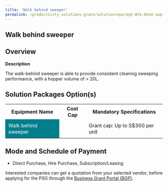 ```yaml
---
title: 'Walk behind sweeper'
permalink: /productivity-solutions-grant/solutionrepo/eqt-Wlk-bhnd-swpr-Clnng
---
```


## Walk behind sweeper

## Overview

**Description**

The walk-behind sweeper is able to provide consistent cleaning sweeping performance, with a hopper volume of > 20L.

## Solution Packages Option(s)

<table>
<tr>
<th><b>Equipment Name</b></th>
<th><b>Cost Cap</b></th>
<th><b>Mandatory Specifications</b></th>
</tr>
<tr>
<td style='padding: 10px; background-color: #037E8A; color: #FFFFFF;'>Walk behind sweeper</td>
<td style='padding: 10px;'></td>
<td style='padding: 10px;'>Grant cap: Up to S$300 per unit</td>
</tr>
</table>

## Mode and Schedule of Payment

 - Direct Purchase, Hire Purchase, Subscription/Leasing

Interested companies can get a quotation from your selected vendor, before applying for the PSG through the <a href='https://www.businessgrants.gov.sg/' target='_blank' rel='noopener'>Business Grant Portal (BGP)</a>.

<script src="/jquery/resize-tables.js"></script>
